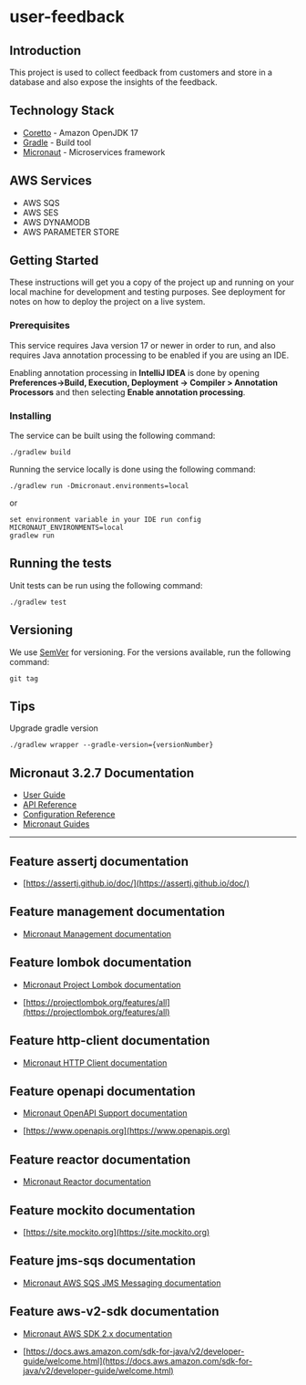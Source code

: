 # user-feedback

## Introduction

This project is used to collect feedback from customers and store in a database and also expose the insights of the feedback.

## Technology Stack

* [Coretto](https://docs.aws.amazon.com/corretto/latest/corretto-17-ug/what-is-corretto-17.html) - Amazon OpenJDK 17
* [Gradle](https://gradle.org/) - Build tool
* [Micronaut](https://micronaut.io/) - Microservices framework

## AWS Services

- AWS SQS
- AWS SES
- AWS DYNAMODB
- AWS PARAMETER STORE

## Getting Started

These instructions will get you a copy of the project up and running on your local machine for development and testing
purposes. See deployment for notes on how to deploy the project on a live system.

### Prerequisites

This service requires Java version 17 or newer in order to run, and also requires Java annotation processing to be
enabled if you are using an IDE.

Enabling annotation processing in **IntelliJ IDEA** is done by opening
**Preferences->Build, Execution, Deployment -> Compiler > Annotation Processors** and then
selecting **Enable annotation processing**.

### Installing

The service can be built using the following command:

```
./gradlew build
```

Running the service locally is done using the following command:

```
./gradlew run -Dmicronaut.environments=local
```
or
```
set environment variable in your IDE run config MICRONAUT_ENVIRONMENTS=local
gradlew run
```
## Running the tests

Unit tests can be run using the following command:

```
./gradlew test
```

## Versioning

We use [SemVer](http://semver.org/) for versioning. For the versions available, run the following command:

```
git tag
``` 

## Tips

Upgrade gradle version

```
./gradlew wrapper --gradle-version={versionNumber}
```

## Micronaut 3.2.7 Documentation

- [User Guide](https://docs.micronaut.io/3.2.7/guide/index.html)
- [API Reference](https://docs.micronaut.io/3.2.7/api/index.html)
- [Configuration Reference](https://docs.micronaut.io/3.2.7/guide/configurationreference.html)
- [Micronaut Guides](https://guides.micronaut.io/index.html)
---

## Feature assertj documentation

- [https://assertj.github.io/doc/](https://assertj.github.io/doc/)

## Feature management documentation

- [Micronaut Management documentation](https://docs.micronaut.io/latest/guide/index.html#management)

## Feature lombok documentation

- [Micronaut Project Lombok documentation](https://docs.micronaut.io/latest/guide/index.html#lombok)

- [https://projectlombok.org/features/all](https://projectlombok.org/features/all)

## Feature http-client documentation

- [Micronaut HTTP Client documentation](https://docs.micronaut.io/latest/guide/index.html#httpClient)

## Feature openapi documentation

- [Micronaut OpenAPI Support documentation](https://micronaut-projects.github.io/micronaut-openapi/latest/guide/index.html)

- [https://www.openapis.org](https://www.openapis.org)

## Feature reactor documentation

- [Micronaut Reactor documentation](https://micronaut-projects.github.io/micronaut-reactor/snapshot/guide/index.html)

## Feature mockito documentation

- [https://site.mockito.org](https://site.mockito.org)

## Feature jms-sqs documentation

- [Micronaut AWS SQS JMS Messaging documentation](https://micronaut-projects.github.io/micronaut-jms/snapshot/guide/index.html)

## Feature aws-v2-sdk documentation

- [Micronaut AWS SDK 2.x documentation](https://micronaut-projects.github.io/micronaut-aws/latest/guide/)

- [https://docs.aws.amazon.com/sdk-for-java/v2/developer-guide/welcome.html](https://docs.aws.amazon.com/sdk-for-java/v2/developer-guide/welcome.html)

